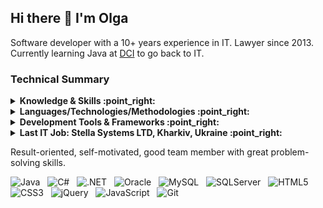 ## Hi there 👋 I'm Olga

<!--
**olgaDCI/olgaDCI** is a ✨ _special_ ✨ repository because its `README.md` (this file) appears on your GitHub profile.

Here are some ideas to get you started:

- 🔭 I’m currently working on ...
- 🌱 I’m currently learning ...
- 👯 I’m looking to collaborate on ...
- 🤔 I’m looking for help with ...
- 💬 Ask me about ...
- 📫 How to reach me: ...
- 😄 Pronouns: ...
- ⚡ Fun fact: ...
-->

Software developer with a 10+ years experience in IT. Lawyer since 2013. Currently learning Java at [DCI](https://digitalcareerinstitute.org/)  to go back to IT. 

### Technical Summary

<!-- start Knowledge & Skills section -->
<details>
<summary><b>Knowledge & Skills :point_right:</b></summary>

### 

-  Software Development Lifecycle, Continuous Integration 
-  OOP, Design Patterns
-  Web Applications, Windows Forms, Windows Services Design & Development
-  Database Design & Development
-  Software Testing & Troubleshooting
-  Project Teamwork & Communications
</details>
<!-- end Knowledge & Skills section -->

<!-- start Languages/Technologies/Methodologies section -->
<details>
<summary><b>Languages/Technologies/Methodologies :point_right:</b></summary>

### 

-  Software Architecture Design/Design Patterns
-  C#/ASP.NET/ADO.NET/Windows Forms/Win Services
-  MS SQL Server/Oracle/MongoDB databases
-  XML/XSLT/JavaScript/JQuery/HTML/CSS
-  TDD/NUnit
-  Agile SCRUM
</details>
<!-- end Languages/Technologies/Methodologies section -->

<!-- start Development Tools & Frameworks section -->
<details>
<summary><b>Development Tools & Frameworks :point_right:</b></summary>

### 

-  Visual Studio .NET
-  .NET Framework
-  ASP.NET MVC Framework
-  CVS, SVN, Mercurial
-  Mantis, JIRA

  </details>
<!-- end Development Tools & Frameworks section -->




<!-- start Development Tools & Frameworks section -->
<details>
<summary><b>Last IT Job: Stella Systems LTD, Kharkiv, Ukraine :point_right:</b></summary> 
  
Responsibilities: development of an enterprise-level BI solution including front-end application and back-end services providing data-access and analysis. Design and implementation of all layers of the application: data storage and access (MS SQL Server), business logic (C#), configuration (XML), Web UI (Asp.Net, MVC, JavaScript), Windows services and internal tools.
Last several years worked in Sustaining Release Team. The main responsibility was to provide quick solutions to critical users/payers CRs, including critical bugs fixes, performance issues, new features. Last successfully completed tasks from my backlog: 
*	MDX Requests Generation CR: Remove request to identify "Count of Members" on Y axis;
*	Logging using log4net to Mongo DB CR: Fix the issue with logging from services to Mongo
*	Operational Team CR: Tool to create distributed OLAP DB;
*	SQL Query performance issue: Fix the timeout exception during search in Admin.

  
  </details>
<!-- end Development Tools & Frameworks section -->

Result-oriented, self-motivated, good team member with great problem-solving skills.

![Java](https://img.shields.io/badge/-Java-black?logo=java&style=social)&nbsp;&nbsp;
![C#](https://img.shields.io/badge/-CSHARP-black?logo=csharp&style=social)&nbsp;&nbsp;
![.NET](https://img.shields.io/badge/-.NET-black?logo=dotnet&style=social)&nbsp;&nbsp;
![Oracle](https://img.shields.io/badge/-Oracle-black?logo=oracle&style=social)&nbsp;&nbsp;
![MySQL](https://img.shields.io/badge/-SQLServer-black?logo=mssql&style=social)&nbsp;&nbsp;
![SQLServer](https://img.shields.io/badge/-MySQL-black?logo=mysql&style=social)&nbsp;&nbsp;
![HTML5](https://img.shields.io/badge/-HTML5-black?logo=html5&style=social)&nbsp;&nbsp;
![CSS3](https://img.shields.io/badge/-CSS3-black?logo=css3&style=social)&nbsp;&nbsp;
![jQuery](https://img.shields.io/badge/-jQuery-black?logo=jquery&style=social)&nbsp;&nbsp;
![JavaScript](https://img.shields.io/badge/-JavaScript-black?logo=javascript&style=social)&nbsp;&nbsp;
![Git](https://img.shields.io/badge/-Git-black?logo=git&style=social)&nbsp;&nbsp;


<!--![Rashmi's Github Stats](https://github-readme-stats.vercel.app/api?username=olgaDCI&count_private=true&show_icons=true&include_all_commits=true)-->
<!--![Top Langs](https://github-readme-stats.vercel.app/api/top-langs/?username=olgaDCI&hide=TeX&layout=compact)-->
